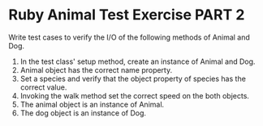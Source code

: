 # Ruby Animal Test Exercise PART 2

Write test cases to verify the I/O of the following methods of Animal and Dog.

1. In the test class' setup method, create an instance of Animal and Dog.
1. Animal object has the correct name property.
1. Set a species and verify that the object property of species has the correct value.
1. Invoking the walk method set the correct speed on the both objects.
1. The animal object is an instance of Animal.
1. The dog object is an instance of Dog.